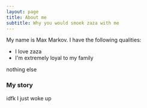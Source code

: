 ```yaml
---
layout: page
title: About me
subtitle: Why you would smoek zaza with me
---
```


My name is Max Markov. I have the following qualities:

- I love zaza
- I'm extremely loyal to my family

nothing else
### My story

idfk I just woke up

